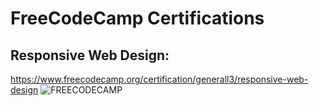 # FreeCodeCamp Certifications
## Responsive Web Design:
https://www.freecodecamp.org/certification/generall3/responsive-web-design
![FREECODECAMP](https://generall3.github.io/freecodecamp-certification-projects/Certifications/responsive-web-design-certificate.png)
